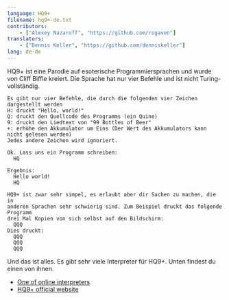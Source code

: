 ```yaml
---
language: HQ9+
filename: hq9+-de.txt
contributors:
    - ["Alexey Nazaroff", "https://github.com/rogaven"]
translators:
    - ["Dennis Keller", "https://github.com/denniskeller"]
lang: de-de
---
```


HQ9+ ist eine Parodie auf esoterische Programmiersprachen und wurde von Cliff Biffle kreiert.
Die Sprache hat nur vier Befehle und ist nicht Turing-vollständig.

```
Es gibt nur vier Befehle, die durch die folgenden vier Zeichen dargestellt werden
H: druckt "Hello, world!"
Q: druckt den Quellcode des Programms (ein Quine)
9: druckt den Liedtext von "99 Bottles of Beer"
+: erhöhe den Akkumulator um Eins (Der Wert des Akkumulators kann nicht gelesen werden)
Jedes andere Zeichen wird ignoriert.

Ok. Lass uns ein Programm schreiben:
  HQ

Ergebnis:
  Hello world!
  HQ

HQ9+ ist zwar sehr simpel, es erlaubt aber dir Sachen zu machen, die in
anderen Sprachen sehr schwierig sind. Zum Beispiel druckt das folgende Programm
drei Mal Kopien von sich selbst auf den Bildschirm:
  QQQ
Dies druckt:
  QQQ
  QQQ
  QQQ
```

Und das ist alles. Es gibt sehr viele Interpreter für HQ9+.
Unten findest du einen von ihnen.

+ [One of online interpreters](https://almnet.de/esolang/hq9plus.php)
+ [HQ9+ official website](http://cliffle.com/esoterica/hq9plus.html)
